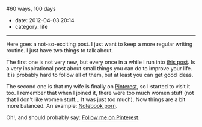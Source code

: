 #60 ways, 100 days

- date: 2012-04-03 20:14
- category: life

------

Here goes a not-so-exciting post. I just want to keep a more regular
writing routine. I just have two things to talk about.

The first one is not very new, but every once in a while I run into [this post](http://rdd.me/ekzmcy7d).
Is a very inspirational post about small things you can do to improve your
life. It is probably hard to follow all of them, but at least you can get
good ideas.

The second one is that my wife is finally on [Pinterest](http://pinterest.com),
so I started to visit it too. I remember that when I joined it, there were too
much women stuff (not that I don't like women stuff... It was just too much). Now
things are a bit more balanced. An example: [Notebook porn](http://pinterest.com/search/?q=notebooks).

Oh!, and should probably say: [Follow me on Pinterest](http://pinterest.com/rocarvaj/).
